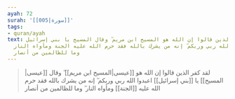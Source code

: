 ```yaml
---
ayah: 72
surah: '[[005|سورة]]'
tags:
- quran/ayah
text: لقد كفر الذين قالوا إن الله هو المسيح ابن مريم ۖ وقال المسيح يا بني إسرائيل
  اعبدوا الله ربي وربكم ۖ إنه من يشرك بالله فقد حرم الله عليه الجنة ومأواه النار ۖ
  وما للظالمين من أنصار
---
```

> لقد كفر الذين قالوا إن الله هو [[عيسى|المسيح ابن مريم]] ۖ وقال [[عيسى|المسيح]] يا [[بني إسرائيل]] اعبدوا الله ربي وربكم ۖ إنه من يشرك بالله فقد حرم الله عليه [[الجنة]] ومأواه النار ۖ وما للظالمين من أنصار
